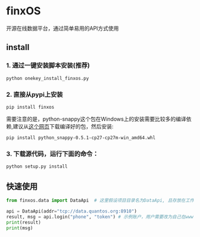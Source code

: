 # finxOS

开源在线数据平台，通过简单易用的API方式使用

## install

### 1. 通过一键安装脚本安装(推荐)

```shell
python onekey_install_finxos.py
```

### 2. 直接从pypi上安装

```shell
pip install finxos
```

需要注意的是，python-snappy这个包在Windows上的安装需要比较多的编译依赖,建议从[这个网页](http://www.lfd.uci.edu/~gohlke/pythonlibs)下载编译好的包，然后安装:

```shell
pip install python_snappy-0.5.1-cp27-cp27m-win_amd64.whl
```

### 3. 下载源代码，运行下面的命令：

```shell
python setup.py install
```

## 快速使用

```python
from finxos.data import DataApi  # 这里假设项目目录名为DataApi, 且存放在工作目录下

api = DataApi(addr="tcp://data.quantos.org:8910")
result, msg = api.login("phone", "token") # 示例账户，用户需要改为自己在www.quantos.org上注册的账户
print(result)
print(msg)
```
